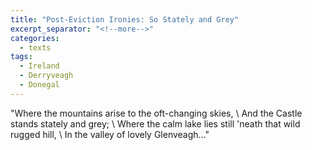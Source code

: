 ```yaml
---
title: "Post-Eviction Ironies: So Stately and Grey"
excerpt_separator: "<!--more-->"
categories:
  - texts
tags:
  - Ireland
  - Derryveagh
  - Donegal
---
```

"Where the mountains arise to the oft-changing skies,      \\
And the Castle stands stately and grey;       \\
Where the calm lake lies still 'neath that wild rugged hill,       \\
In the valley of lovely Glenveagh..."
